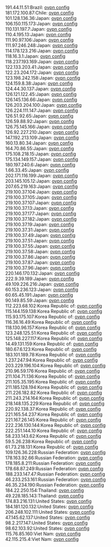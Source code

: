 191.44.11.51:Brazil: [ovpn config](vpn/191_44_11_51.ovpn)  
181.172.100.87:Chile: [ovpn config](vpn/181_172_100_87.ovpn)  
101.128.136.36:Japan: [ovpn config](vpn/101_128_136_36.ovpn)  
106.150.115.173:Japan: [ovpn config](vpn/106_150_115_173.ovpn)  
110.131.197.7:Japan: [ovpn config](vpn/110_131_197_7.ovpn)  
110.4.195.13:Japan: [ovpn config](vpn/110_4_195_13.ovpn)  
111.90.97.106:Japan: [ovpn config](vpn/111_90_97_106.ovpn)  
111.97.246.248:Japan: [ovpn config](vpn/111_97_246_248.ovpn)  
114.178.123.216:Japan: [ovpn config](vpn/114_178_123_216.ovpn)  
118.16.3.1:Japan: [ovpn config](vpn/118_16_3_1.ovpn)  
118.237.193.169:Japan: [ovpn config](vpn/118_237_193_169.ovpn)  
122.133.203.41:Japan: [ovpn config](vpn/122_133_203_41.ovpn)  
122.23.204.172:Japan: [ovpn config](vpn/122_23_204_172.ovpn)  
123.198.242.158:Japan: [ovpn config](vpn/123_198_242_158.ovpn)  
124.159.8.38:Japan: [ovpn config](vpn/124_159_8_38.ovpn)  
124.44.30.137:Japan: [ovpn config](vpn/124_44_30_137.ovpn)  
126.121.122.45:Japan: [ovpn config](vpn/126_121_122_45.ovpn)  
126.145.136.66:Japan: [ovpn config](vpn/126_145_136_66.ovpn)  
126.203.204.100:Japan: [ovpn config](vpn/126_203_204_100.ovpn)  
126.224.111.147:Japan: [ovpn config](vpn/126_224_111_147.ovpn)  
126.51.92.65:Japan: [ovpn config](vpn/126_51_92_65.ovpn)  
126.59.88.92:Japan: [ovpn config](vpn/126_59_88_92.ovpn)  
126.75.145.166:Japan: [ovpn config](vpn/126_75_145_166.ovpn)  
126.92.227.210:Japan: [ovpn config](vpn/126_92_227_210.ovpn)  
147.192.213.109:Japan: [ovpn config](vpn/147_192_213_109.ovpn)  
160.13.80.34:Japan: [ovpn config](vpn/160_13_80_34.ovpn)  
164.70.86.55:Japan: [ovpn config](vpn/164_70_86_55.ovpn)  
175.108.218.15:Japan: [ovpn config](vpn/175_108_218_15.ovpn)  
175.134.149.157:Japan: [ovpn config](vpn/175_134_149_157.ovpn)  
180.197.240.6:Japan: [ovpn config](vpn/180_197_240_6.ovpn)  
1.66.33.45:Japan: [ovpn config](vpn/1_66_33_45.ovpn)  
202.171.116.199:Japan: [ovpn config](vpn/202_171_116_199.ovpn)  
203.145.105.12:Japan: [ovpn config](vpn/203_145_105_12.ovpn)  
207.65.219.163:Japan: [ovpn config](vpn/207_65_219_163.ovpn)  
219.100.37.104:Japan: [ovpn config](vpn/219_100_37_104.ovpn)  
219.100.37.105:Japan: [ovpn config](vpn/219_100_37_105.ovpn)  
219.100.37.107:Japan: [ovpn config](vpn/219_100_37_107.ovpn)  
219.100.37.13:Japan: [ovpn config](vpn/219_100_37_13.ovpn)  
219.100.37.177:Japan: [ovpn config](vpn/219_100_37_177.ovpn)  
219.100.37.182:Japan: [ovpn config](vpn/219_100_37_182.ovpn)  
219.100.37.19:Japan: [ovpn config](vpn/219_100_37_19.ovpn)  
219.100.37.31:Japan: [ovpn config](vpn/219_100_37_31.ovpn)  
219.100.37.49:Japan: [ovpn config](vpn/219_100_37_49.ovpn)  
219.100.37.51:Japan: [ovpn config](vpn/219_100_37_51.ovpn)  
219.100.37.55:Japan: [ovpn config](vpn/219_100_37_55.ovpn)  
219.100.37.58:Japan: [ovpn config](vpn/219_100_37_58.ovpn)  
219.100.37.86:Japan: [ovpn config](vpn/219_100_37_86.ovpn)  
219.100.37.87:Japan: [ovpn config](vpn/219_100_37_87.ovpn)  
219.100.37.96:Japan: [ovpn config](vpn/219_100_37_96.ovpn)  
220.146.170.132:Japan: [ovpn config](vpn/220_146_170_132.ovpn)  
222.9.39.189:Japan: [ovpn config](vpn/222_9_39_189.ovpn)  
49.109.226.216:Japan: [ovpn config](vpn/49_109_226_216.ovpn)  
60.153.236.123:Japan: [ovpn config](vpn/60_153_236_123.ovpn)  
60.65.45.191:Japan: [ovpn config](vpn/60_65_45_191.ovpn)  
90.149.85.59:Japan: [ovpn config](vpn/90_149_85_59.ovpn)  
112.223.68.102:Korea Republic of: [ovpn config](vpn/112_223_68_102.ovpn)  
115.144.159.138:Korea Republic of: [ovpn config](vpn/115_144_159_138.ovpn)  
115.93.175.107:Korea Republic of: [ovpn config](vpn/115_93_175_107.ovpn)  
116.36.16.49:Korea Republic of: [ovpn config](vpn/116_36_16_49.ovpn)  
118.130.96.157:Korea Republic of: [ovpn config](vpn/118_130_96_157.ovpn)  
123.248.125.51:Korea Republic of: [ovpn config](vpn/123_248_125_51.ovpn)  
125.148.227.117:Korea Republic of: [ovpn config](vpn/125_148_227_117.ovpn)  
14.49.131.159:Korea Republic of: [ovpn config](vpn/14_49_131_159.ovpn)  
180.67.6.123:Korea Republic of: [ovpn config](vpn/180_67_6_123.ovpn)  
183.101.189.78:Korea Republic of: [ovpn config](vpn/183_101_189_78.ovpn)  
1.237.247.94:Korea Republic of: [ovpn config](vpn/1_237_247_94.ovpn)  
203.229.196.104:Korea Republic of: [ovpn config](vpn/203_229_196_104.ovpn)  
210.96.59.176:Korea Republic of: [ovpn config](vpn/210_96_59_176.ovpn)  
211.104.71.136:Korea Republic of: [ovpn config](vpn/211_104_71_136.ovpn)  
211.105.35.195:Korea Republic of: [ovpn config](vpn/211_105_35_195.ovpn)  
211.185.128.194:Korea Republic of: [ovpn config](vpn/211_185_128_194.ovpn)  
211.226.182.82:Korea Republic of: [ovpn config](vpn/211_226_182_82.ovpn)  
211.243.214.164:Korea Republic of: [ovpn config](vpn/211_243_214_164.ovpn)  
218.148.135.229:Korea Republic of: [ovpn config](vpn/218_148_135_229.ovpn)  
220.92.138.37:Korea Republic of: [ovpn config](vpn/220_92_138_37.ovpn)  
221.165.54.237:Korea Republic of: [ovpn config](vpn/221_165_54_237.ovpn)  
221.167.26.145:Korea Republic of: [ovpn config](vpn/221_167_26_145.ovpn)  
222.236.130.144:Korea Republic of: [ovpn config](vpn/222_236_130_144.ovpn)  
222.251.144.10:Korea Republic of: [ovpn config](vpn/222_251_144_10.ovpn)  
58.233.143.62:Korea Republic of: [ovpn config](vpn/58_233_143_62.ovpn)  
59.5.26.238:Korea Republic of: [ovpn config](vpn/59_5_26_238.ovpn)  
61.73.218.131:Korea Republic of: [ovpn config](vpn/61_73_218_131.ovpn)  
109.126.36.228:Russian Federation: [ovpn config](vpn/109_126_36_228.ovpn)  
178.163.92.66:Russian Federation: [ovpn config](vpn/178_163_92_66.ovpn)  
178.185.8.211:Russian Federation: [ovpn config](vpn/178_185_8_211.ovpn)  
178.68.87.249:Russian Federation: [ovpn config](vpn/178_68_87_249.ovpn)  
188.233.147.47:Russian Federation: [ovpn config](vpn/188_233_147_47.ovpn)  
46.233.253.161:Russian Federation: [ovpn config](vpn/46_233_253_161.ovpn)  
46.35.234.190:Russian Federation: [ovpn config](vpn/46_35_234_190.ovpn)  
184.22.250.154:Thailand: [ovpn config](vpn/184_22_250_154.ovpn)  
49.228.185.143:Thailand: [ovpn config](vpn/49_228_185_143.ovpn)  
174.83.216.131:United States: [ovpn config](vpn/174_83_216_131.ovpn)  
184.181.120.132:United States: [ovpn config](vpn/184_181_120_132.ovpn)  
206.248.102.111:United States: [ovpn config](vpn/206_248_102_111.ovpn)  
47.145.62.137:United States: [ovpn config](vpn/47_145_62_137.ovpn)  
98.2.217.147:United States: [ovpn config](vpn/98_2_217_147.ovpn)  
98.62.103.92:United States: [ovpn config](vpn/98_62_103_92.ovpn)  
115.76.85.160:Viet Nam: [ovpn config](vpn/115_76_85_160.ovpn)  
42.115.215.4:Viet Nam: [ovpn config](vpn/42_115_215_4.ovpn)  
